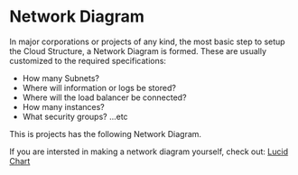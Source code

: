 # Network Diagram

In major corporations or projects of any kind, the most basic step to setup the Cloud Structure, a Network Diagram is formed.
These are usually customized to the required specifications:
- How many Subnets?
- Where will information or logs be stored?
- Where will the load balancer be connected?
- How many instances?
- What security groups?
...etc

This is projects has the following Network Diagram.




If you are intersted in making a network diagram yourself, check out: [Lucid Chart](https://www.lucidchart.com)
